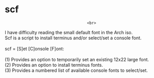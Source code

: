 # scf<br>
										<br>
I have difficulty reading the small default font in the Arch iso.		<br>
Scf is a script to install terminus and/or select/set a console font.		<br>
										<br>
scf = [S]et [C]onsole [F]ont:							<br>
										<br>
(1) Provides an option to temporarily set an existing 12x22 large font.		<br>
(2) Provides an option to install terminus fonts.				<br>
(3) Provides a numbered list of available console fonts to select/set.		<br>
										<br>

